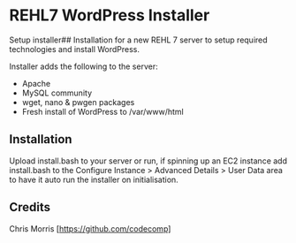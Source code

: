 # REHL7 WordPress Installer

Setup installer## Installation for a new REHL 7 server to setup required technologies and install WordPress.

Installer adds the following to the server:
* Apache
* MySQL community
* wget, nano & pwgen packages
* Fresh install of WordPress to /var/www/html

## Installation

Upload install.bash to your server or run, if spinning up an EC2 instance add install.bash to the Configure Instance > Advanced Details > User Data area to have it auto run the installer on initialisation.

## Credits

Chris Morris [https://github.com/codecomp]
